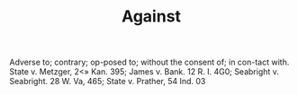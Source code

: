 ---
title: Against
letter: A
permalink: "/definitions/bld-against.html"
body: Adverse to; contrary; op-posed to; without the consent of; in con-tact with.
  State v. Metzger, 2<» Kan. 395; James v. Bank. 12 R. I. 4G0; Seabright v. Seabright.
  28 W. Va, 465; State v. Prather, 54 Ind. 03
published_at: '2018-07-07'
source: Black's Law Dictionary 2nd Ed (1910)
layout: post
---